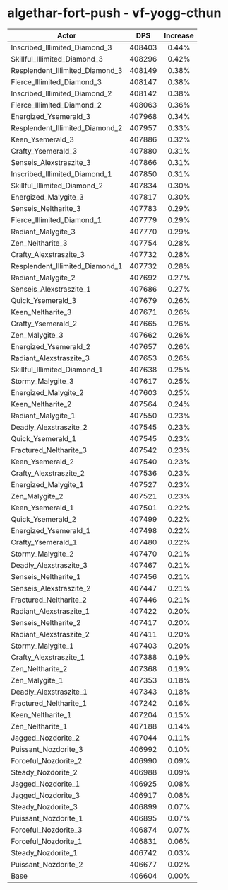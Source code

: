 # algethar-fort-push - vf-yogg-cthun
| Actor | DPS | Increase |
|---|:---:|:---:|
|Inscribed_Illimited_Diamond_3|408403|0.44%|
|Skillful_Illimited_Diamond_3|408296|0.42%|
|Resplendent_Illimited_Diamond_3|408149|0.38%|
|Fierce_Illimited_Diamond_3|408147|0.38%|
|Inscribed_Illimited_Diamond_2|408142|0.38%|
|Fierce_Illimited_Diamond_2|408063|0.36%|
|Energized_Ysemerald_3|407968|0.34%|
|Resplendent_Illimited_Diamond_2|407957|0.33%|
|Keen_Ysemerald_3|407886|0.32%|
|Crafty_Ysemerald_3|407880|0.31%|
|Senseis_Alexstraszite_3|407866|0.31%|
|Inscribed_Illimited_Diamond_1|407850|0.31%|
|Skillful_Illimited_Diamond_2|407834|0.30%|
|Energized_Malygite_3|407817|0.30%|
|Senseis_Neltharite_3|407783|0.29%|
|Fierce_Illimited_Diamond_1|407779|0.29%|
|Radiant_Malygite_3|407770|0.29%|
|Zen_Neltharite_3|407754|0.28%|
|Crafty_Alexstraszite_3|407732|0.28%|
|Resplendent_Illimited_Diamond_1|407732|0.28%|
|Radiant_Malygite_2|407692|0.27%|
|Senseis_Alexstraszite_1|407686|0.27%|
|Quick_Ysemerald_3|407679|0.26%|
|Keen_Neltharite_3|407671|0.26%|
|Crafty_Ysemerald_2|407665|0.26%|
|Zen_Malygite_3|407662|0.26%|
|Energized_Ysemerald_2|407657|0.26%|
|Radiant_Alexstraszite_3|407653|0.26%|
|Skillful_Illimited_Diamond_1|407638|0.25%|
|Stormy_Malygite_3|407617|0.25%|
|Energized_Malygite_2|407603|0.25%|
|Keen_Neltharite_2|407564|0.24%|
|Radiant_Malygite_1|407550|0.23%|
|Deadly_Alexstraszite_2|407545|0.23%|
|Quick_Ysemerald_1|407545|0.23%|
|Fractured_Neltharite_3|407542|0.23%|
|Keen_Ysemerald_2|407540|0.23%|
|Crafty_Alexstraszite_2|407536|0.23%|
|Energized_Malygite_1|407527|0.23%|
|Zen_Malygite_2|407521|0.23%|
|Keen_Ysemerald_1|407501|0.22%|
|Quick_Ysemerald_2|407499|0.22%|
|Energized_Ysemerald_1|407498|0.22%|
|Crafty_Ysemerald_1|407480|0.22%|
|Stormy_Malygite_2|407470|0.21%|
|Deadly_Alexstraszite_3|407467|0.21%|
|Senseis_Neltharite_1|407456|0.21%|
|Senseis_Alexstraszite_2|407447|0.21%|
|Fractured_Neltharite_2|407446|0.21%|
|Radiant_Alexstraszite_1|407422|0.20%|
|Senseis_Neltharite_2|407417|0.20%|
|Radiant_Alexstraszite_2|407411|0.20%|
|Stormy_Malygite_1|407403|0.20%|
|Crafty_Alexstraszite_1|407388|0.19%|
|Zen_Neltharite_2|407368|0.19%|
|Zen_Malygite_1|407353|0.18%|
|Deadly_Alexstraszite_1|407343|0.18%|
|Fractured_Neltharite_1|407242|0.16%|
|Keen_Neltharite_1|407204|0.15%|
|Zen_Neltharite_1|407188|0.14%|
|Jagged_Nozdorite_2|407044|0.11%|
|Puissant_Nozdorite_3|406992|0.10%|
|Forceful_Nozdorite_2|406990|0.09%|
|Steady_Nozdorite_2|406988|0.09%|
|Jagged_Nozdorite_1|406925|0.08%|
|Jagged_Nozdorite_3|406917|0.08%|
|Steady_Nozdorite_3|406899|0.07%|
|Puissant_Nozdorite_1|406895|0.07%|
|Forceful_Nozdorite_3|406874|0.07%|
|Forceful_Nozdorite_1|406831|0.06%|
|Steady_Nozdorite_1|406742|0.03%|
|Puissant_Nozdorite_2|406677|0.02%|
|Base|406604|0.00%|

